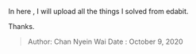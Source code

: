 In here , I will upload all the things I solved from edabit.

Thanks.

> Author: Chan Nyein Wai
>Date : October 9, 2020
